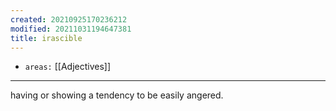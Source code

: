 ```yaml
---
created: 20210925170236212
modified: 20211031194647381
title: irascible
---
```


- `areas:` [[Adjectives]]

---

having or showing a tendency to be easily angered.
